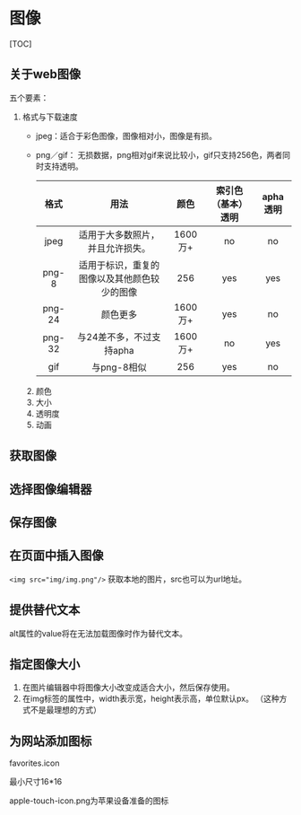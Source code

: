 # 图像

[TOC]

## 关于web图像

五个要素：

1. 格式与下载速度

   - jpeg：适合于彩色图像，图像相对小，图像是有损。

   - png／gif： 无损数据，png相对gif来说比较小，gif只支持256色，两者同时支持透明。

     |   格式   |           用法           |   颜色   | 索引色（基本）透明 | apha透明 |
     | :----: | :--------------------: | :----: | :-------: | :----: |
     |  jpeg  |    适用于大多数照片，并且允许损失。    | 1600万+ |    no     |   no   |
     | png-8  | 适用于标识，重复的图像以及其他颜色较少的图像 |  256   |    yes    |  yes   |
     | png-24 |          颜色更多          | 1600万+ |    yes    |   no   |
     | png-32 |    与24差不多，不过支持apha     | 1600万+ |    no     |  yes   |
     |  gif   |        与png-8相似        |  256   |    yes    |   no   |

   2. 颜色
   3. 大小
   4. 透明度
   5. 动画

## 获取图像

## 选择图像编辑器

## 保存图像

## 在页面中插入图像

`<img src="img/img.png"/>` 获取本地的图片，src也可以为url地址。

## 提供替代文本

alt属性的value将在无法加载图像时作为替代文本。

## 指定图像大小

1. 在图片编辑器中将图像大小改变成适合大小，然后保存使用。
2. 在img标签的属性中，width表示宽，height表示高，单位默认px。 （这种方式不是最理想的方式）

## 为网站添加图标

favorites.icon

最小尺寸16*16

apple-touch-icon.png为苹果设备准备的图标

